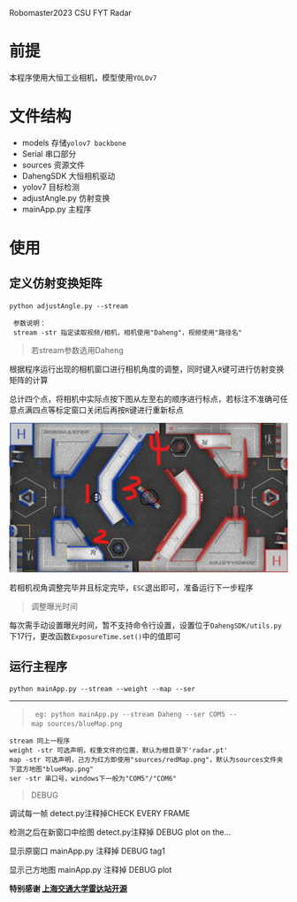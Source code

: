 Robomaster2023 CSU FYT Radar 

# 前提

本程序使用大恒工业相机，模型使用`YOLOv7`

# 文件结构

+ models 存储`yolov7 backbone`
+ Serial 串口部分
+ sources 资源文件
+ DahengSDK 大恒相机驱动
+ yolov7 目标检测
+ adjustAngle.py 仿射变换
+ mainApp.py 主程序

# 使用

## 定义仿射变换矩阵

`python adjustAngle.py --stream `

```
 参数说明：
 stream -str 指定读取视频/相机，相机使用"Daheng"，视频使用"路径名"
```

>若stream参数选用Daheng

根据程序运行出现的相机窗口进行相机角度的调整，同时键入`R`键可进行仿射变换矩阵的计算

总计四个点，将相机中实际点按下图从左至右的顺序进行标点，若标注不准确可任意点满四点等标定窗口关闭后再按`R`键进行重新标点

![标定点](sources\标定.jpg)

若相机视角调整完毕并且标定完毕，`ESC`退出即可，准备运行下一步程序

> 调整曝光时间

每次需手动设置曝光时间，暂不支持命令行设置，设置位于`DahengSDK/utils.py`下17行，更改函数`ExposureTime.set()`中的值即可

## 运行主程序

`python mainApp.py --stream --weight --map --ser`

---

> ` eg: python mainApp.py --stream Daheng --ser COM5 --map sources/blueMap.png`

```
stream 同上一程序
weight -str 可选声明，权重文件的位置，默认为根目录下'radar.pt'
map -str 可选声明，己方为红方即使用"sources/redMap.png"，默认为sources文件夹下蓝方地图"blueMap.png"
ser -str 串口号，windows下一般为"COM5"/"COM6"
```

> DEBUG

调试每一帧 detect.py注释掉CHECK EVERY FRAME

检测之后在新窗口中绘图 detect.py注释掉 DEBUG plot on the...

显示原窗口 mainApp.py 注释掉 DEBUG tag1

显示己方地图 mainApp.py 注释掉 DEBUG plot

**特别感谢 [上海交通大学雷达站开源](https://github.com/COMoER/LCR_sjtu)**
